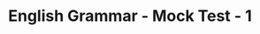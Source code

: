 ---
title: "English Grammar - Mock Test - 1"
subject: "English"
topic: "General English - Best 10 Questions"
questions:
  - question: "What is the synonym of 'elated'?"
    options:
      - "Happy"
      - "Sad"
      - "Angry"
      - "Confused"
    answer: "Happy"

  - question: "Which of these sentences is in passive voice?"
    options:
      - "The dog chased the cat."
      - "The cat was chased by the dog."
      - "The cat chased the dog."
      - "The dog is chasing the cat."
    answer: "The cat was chased by the dog."

  - question: "What is the comparative form of 'good'?"
    options:
      - "Better"
      - "More good"
      - "Gooder"
      - "Goodest"
    answer: "Better"

  - question: "Identify the type of sentence: 'She sings beautifully.'"
    options:
      - "Declarative"
      - "Imperative"
      - "Exclamatory"
      - "Interrogative"
    answer: "Declarative"

  - question: "Choose the correct spelling:"
    options:
      - "Recieve"
      - "Receive"
      - "Recieive"
      - "Receeve"
    answer: "Receive"

  - question: "Which of the following is a preposition?"
    options:
      - "Quickly"
      - "Before"
      - "Beautiful"
      - "Happiness"
    answer: "Before"

  - question: "What part of speech is the word 'and'?"
    options:
      - "Noun"
      - "Verb"
      - "Adverb"
      - "Conjunction"
    answer: "Conjunction"

  - question: "What is the antonym of 'brave'?"
    options:
      - "Cowardly"
      - "Strong"
      - "Bold"
      - "Courageous"
    answer: "Cowardly"

  - question: "Fill in the blank: 'She _____ to the store yesterday.'"
    options:
      - "goes"
      - "going"
      - "went"
      - "gone"
    answer: "went"

  - question: "Which word is a pronoun?"
    options:
      - "Run"
      - "Him"
      - "Quickly"
      - "Green"
    answer: "Him"

---